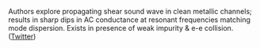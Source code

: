 
Authors explore propagating shear sound wave in clean metallic channels; results in sharp dips in AC conductance at resonant frequencies matching mode dispersion. Exists in presence of weak impurity & e-e collision. ([Twitter](https://twitter.com/JoshuahHeath/status/1220030439240298498))
